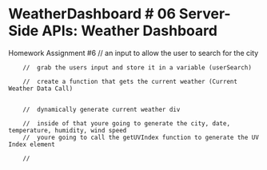 # WeatherDashboard # 06 Server-Side APIs: Weather Dashboard

Homework Assignment #6
// an input to allow the user to search for the city

        //  grab the users input and store it in a variable (userSearch)

        //  create a function that gets the current weather (Current Weather Data Call)


        //  dynamically generate current weather div

        //  inside of that youre going to generate the city, date, temperature, humidity, wind speed
        //  youre going to call the getUVIndex function to generate the UV Index element

        //

